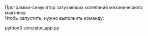 Программа-симулятор затухающих колебаний механического маятника. <br>
Чтобы запустить, нужно выполнить команду:

python3 simulator_app.py
